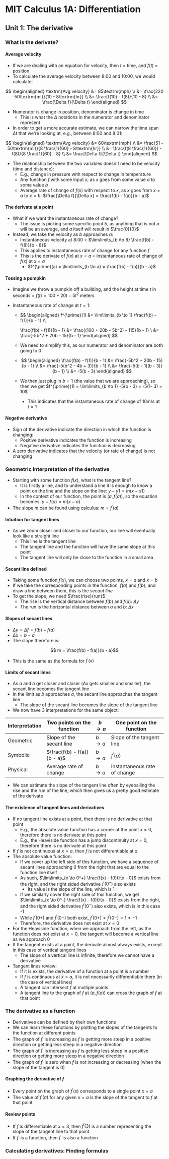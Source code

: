 # MIT Calculus 1A: Differentiation

## Unit 1: The derivative

### What is the derivate?

#### Average velocity

* If we are dealing with an equation for velocity, then $t$ = time, and $f(t)$ = position
* To calculate the average velocity between 8:00 and 10:00, we would calculate:

$$
\begin{aligned}
\textrm{Avg velocity} &= 85\textrm{mph} \\
&= \frac{220 - 50\textrm{mi}}{10 - 8\textrm{hr}} \\
&= \frac{f(10) - f(8)}{10 - 8} \\
&= \frac{\Delta f}{\Delta t}
\end{aligned}
$$

* Numerator is change in position, denominator is change in time
  * This is what the $\Delta$ notations in the numerator and denominator represent
* In order to get a more accurate estimate, we can narrow the time span $\Delta t$ that we're looking at, e.g., between 8:00 and 8:01:

$$
\begin{aligned}
\textrm{Avg velocity} &= 60\textrm{mph} \\
&= \frac{51 - 50\textrm{mi}}{8 \frac{1}{60} - 8\textrm{hr}} \\
&= \frac{f(8 \frac{1}{60}) - f(8)}{8 \frac{1}{60} - 8} \\
&= \frac{\Delta f}{\Delta t}
\end{aligned}
$$

* The relationship between the two variables doesn't need to be velocity (time and distance):
  * E.g., change in pressure with respect to change in temperature
  * Any function $f$ with some input $x$, as $x$ goes from some value $a$ to some value $b$
  * Average rate of change of $f(x)$ with respect to $x$, as $x$ goes from $x = a$ to $x = b$: $\frac{\Delta f}{\Delta x} = \frac{f(b) - f(a)}{b - a}$

#### The derivate at a point

* What if we want the instantaneous rate of change?
  * The issue is picking some specific point $b$, as anything that is not $a$ will be an average, and $a$ itself will result in $\frac{0}{0}$
* Instead, we take the velocity as $b$ approaches $a$:
  * Instantaneous velocity at 8:00 = $\lim\limits_{b \to 8} \frac{f(b) - f(8)}{b - 8}$
  * This applies to instantaneous rate of change for any function $f$
  * This is the derivate of $f(x)$ at $x = a$ = instantaneous rate of change of $f(x)$ at $x = a$
    * $f^{\prime}(a) = \lim\limits_{b \to a} = \frac{f(b) - f(a)}{b - a}$

#### Tossing a pumpkin

* Imagine we throw a pumpkin off a building, and the height at time $t$ in seconds = $f(t) = 100 + 20t - 5t^2$ meters

* Instantaneous rate of change at $t = 1$:

  * $$
    \begin{aligned}
    f^{\prime}(1) &= \lim\limits_{b \to 1} \frac{f(b) - f(1)}{b - 1} \\\\
    
    \frac{f(b) - f(1)}{b - 1} &= \frac{(100 + 20b - 5b^2) - 115}{b - 1} \\
    &= \frac{-5b^2 + 20b - 15}{b - 1}
    \end{aligned}
    $$

  * We need to simplify this, as our numerator and denominator are both going to 0

  * $$
    \begin{aligned}
    \frac{f(b) - f(1)}{b - 1} &= \frac{-5b^2 + 20b - 15}{b - 1} \\
    &= \frac{-5(b^2 - 4b + 3)}{b - 1} \\
    &= \frac{-5(b - 1)(b - 3)}{b - 1} \\
    &= -5(b - 3)
    \end{aligned}
    $$

  * We then just plug in $b = 1$ (the value that we are approaching), so then we get $f^{\prime}(1) = \lim\limits_{b \to 1} -5(b - 3) = -5(1- 3) = 10$

    * This indicates that the instantaneous rate of change of 10m/s at $t = 1$

#### Negative derivative

* Sign of the derivative indicate the direction in which the function is changing:
  * Positive derivative indicates the function is increasing
  * Negative derivative indicates the function is decreasing
* A zero derivative indicates that the velocity (or rate of change) is not changing

### Geometric interpretation of the derivative

* Starting with some function $f(x)$, what is the tangent line?
  * It is firstly a line, and to understand a line it is enough to know a point on the line and the slope on the line: $y − y1 = m(x − x1)$
  * In the context of our function, the point is $(a, f(a))$, so the equation becomes: $y - f(a) = m(x - a)$
* The slope $m$ can be found using calculus: $m = f^{\prime}(a)$

#### Intuition for tangent lines

* As we zoom closer and closer to our function, our line will eventually look like a straight line
  * This line _is_ the tangent line
  * The tangent line and the function will have the same slope at this point
  * The tangent line will only be close to the function in a small area

#### Secant line defined

* Taking some function $f(x)$, we can choose two points, $x = a$ and $x = b$
* If we take the corresponding points in the function, $f(a)$ and $f(b)$, and draw a line between them, this is the _secant line_
* To get the slope, we need $\frac{rise}{run}$:
  * The rise is the vertical distance between $f(b)$ and $f(a)$: $\Delta y$
  * The run is the horizontal distance between $a$ and $b$: $\Delta x$

#### Slopes of secant lines

* $\Delta y = \Delta f = f(b) - f(a)$
* $\Delta x = b - a$
* The slope therefore is:

$$ m = \frac{f(b) - f(a)}{b - a}$$

* This is the same as the formula for $f^{\prime}(x)$

#### Limits of secant lines

* As $a$ and $b$ get closer and closer ($\Delta x$ gets smaller and smaller), the secant line becomes the tangent line
* In the limit as $b$ approaches $a$, the secant line approaches the tangent line
  * The slope of the secant line becomes the slope of the tangent line
* We now have 3 interpretations for the same object:

| Interpretation | Two points on the function  | $b \to a$ | One point on the function    |
| -------------- | --------------------------- | --------- | ---------------------------- |
| Geometric      | Slope of the secant line    | $b \to a$ | Slope of the tangent line    |
| Symbolic       | $\frac{f(b) - f(a)}{b - a}$ | $b \to a$ | $f^{\prime}(a)$              |
| Physical       | Average rate of change      | $b \to a$ | Instantaneous rate of change |

* We can estimate the slope of the tangent line often by eyeballing the rise and the run of the line, which then gives us a pretty good estimate of the derivate

#### The existence of tangent lines and derivatives

* If no tangent line exists at a point, then there is no derivative at that point
  * E.g., the absolute value function has a corner at the point $x = 0$, therefore there is no derivate at this point
  * E.g., the Heaviside function has a jump discontinuity at $x = 0$, therefore there is no derivate at this point
* If $f$ is not continuous at $x = a$, then $f$ is not differentiable at $a$
* The absolute value function:
  * If we cover up the left side of this function, we have a sequence of secant lines approaching 0 from the right that are equal to the function line itself
  * As such, $\lim\limits_{x \to 0^+} \frac{f(x) - f(0)}{x - 0}$ exists from the right, and the right sided derivative $f^{\prime}(0^+)$ also exists
    * Its value is the slope of the line, which is 1
  * If we similarly cover the right side of this function, we get $\lim\limits_{x \to 0^-} \frac{f(x) - f(0)}{x - 0}$ exists from the right, and the right sided derivative $f^{\prime}(0^-)$ also exists, which is in this case -1
  * While $f^{\prime}(0+)$ and $f^{\prime}(0-)$ both exist, $f^{\prime}(0+) \neq f^{\prime}(0-) = 1 \neq -1$
  * Therefore, the derivative does not exist at $x = 0$
* For the Heaviside function, when we approach from the left, as the function does not exist at $x = 0$, the tangent will become a vertical line as we approach 0
* If the tangent exists at a point, the derivate almost always exists, except in this case of vertical tangent lines
  * The slope of a vertical line is infinite, therefore we cannot have a derivative
* Tangent lines review:
  * If it is exists, the derivative of a function at a point is a number
  * If $f$ is continuous at $x = a$, it is not necessarily differentiable there (in the case of vertical lines)
  * A tangent can intersect $f$ at multiple points
  * A tangent line to the graph of $f$ at $(a, f(a))$ can cross the graph of $f$ at that point

### The derivative as a function

* Derivatives can be defined by their own functions
* We can learn these functions by plotting the slopes of the tangents to the function at different points
* The graph of $f^{\prime}$ is increasing as $f$ is getting more steep in a positive direction or getting less steep in a negative direction
* The graph of $f^{\prime}$ is increasing as $f$ is getting less steep in a positive direction or getting more steep in a negative direction
* The graph of $f^{\prime}$ is zero when $f$ is not increasing or decreasing (when the slope of the tangent is 0)

#### Graphing the derivative of $f$

* Every point on the graph of $f^{\prime}(x)$ corresponds to a single point $x = a$
* The value of $f^{\prime}(a)$ for any given $x = a$ is the slope of the tangent to $f$ at that point

#### Review points

* If $f$ is differentiable at $x = 3$, then $f^{\prime}(3)$ is a number representing the slope of the tangent line to that point
* If $f^{\prime}$ is a function, then $f^{\prime}$ is also a function

### Calculating derivatives: Finding formulas



